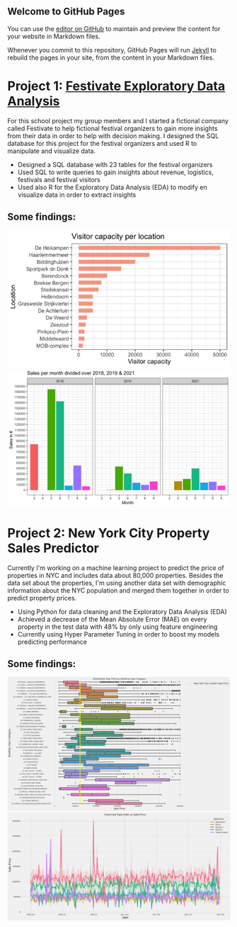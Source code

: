 ## Welcome to GitHub Pages

You can use the [editor on GitHub](https://github.com/MLP99/milan_portfolio/edit/gh-pages/index.md) to maintain and preview the content for your website in Markdown files.

Whenever you commit to this repository, GitHub Pages will run [Jekyll](https://jekyllrb.com/) to rebuild the pages in your site, from the content in your Markdown files.


# Project 1: [Festivate Exploratory Data Analysis](https://mlp99.github.io/Festivate-EDA/)
For this school project my group members and I started a fictional company called Festivate to help fictional festival organizers to gain more insights from their data in order to help with decision making. I designed the SQL database for this project for the festival organizers and used R to manipulate and visualize data.

* Designed a SQL database with 23 tables for the festival organizers
* Used SQL to write queries to gain insights about revenue, logistics, festivals and festival visitors
* Used also R for the Exploratory Data Analysis (EDA) to modify en visualize data in order to extract insights

## Some findings:
![](./images/vcpl.png)
![](./images/spmdo.png)

# Project 2: New York City Property Sales Predictor
Currently I'm working on a machine learning project to predict the price of properties in NYC and includes data about 80,000 properties. Besides the data set about the properties, I'm using another data set with demographic information about the NYC population and merged them together in order to predict property prices.

* Using Python for data cleaning and the Exploratory Data Analysis (EDA)
* Achieved a decrease of the Mean Absolute Error (MAE) on every property in the test data with 48% by only using feature engineering
* Currently using Hyper Parameter Tuning in order to boost my models predicting performance

## Some findings:
![](./images/dsp.png)
![](./images/ovsdsp.png)
